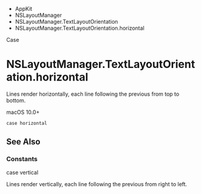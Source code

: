 

- AppKit
- NSLayoutManager
- NSLayoutManager.TextLayoutOrientation
-  NSLayoutManager.TextLayoutOrientation.horizontal 

Case

# NSLayoutManager.TextLayoutOrientation.horizontal

Lines render horizontally, each line following the previous from top to bottom.

macOS 10.0+

``` source
case horizontal
```

## See Also

### Constants

case vertical

Lines render vertically, each line following the previous from right to left.

